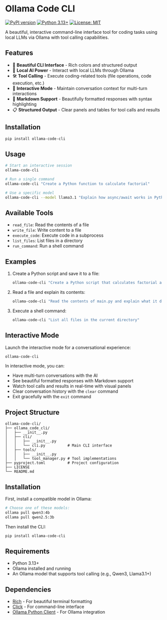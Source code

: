 # Ollama Code CLI

[![PyPI version](https://badge.fury.io/py/ollama-code-cli.svg)](https://badge.fury.io/py/ollama-code-cli)
[![Python 3.13+](https://img.shields.io/badge/python-3.13+-blue.svg)](https://www.python.org/downloads/)
[![License: MIT](https://img.shields.io/badge/License-MIT-yellow.svg)](https://opensource.org/licenses/MIT)

A beautiful, interactive command-line interface tool for coding tasks using local LLMs via Ollama with tool calling capabilities.

## Features

- 🎨 **Beautiful CLI Interface** - Rich colors and structured output
- 🤖 **Local AI Power** - Interact with local LLMs through Ollama
- 🛠️ **Tool Calling** - Execute coding-related tools (file operations, code execution, etc.)
- 💬 **Interactive Mode** - Maintain conversation context for multi-turn interactions
- 📝 **Markdown Support** - Beautifully formatted responses with syntax highlighting
- 📋 **Structured Output** - Clear panels and tables for tool calls and results

## Installation

```bash
pip install ollama-code-cli
```

## Usage

```bash
# Start an interactive session
ollama-code-cli

# Run a single command
ollama-code-cli "Create a Python function to calculate factorial"

# Use a specific model
ollama-code-cli --model llama3.1 "Explain how async/await works in Python"
```

## Available Tools

- `read_file`: Read the contents of a file
- `write_file`: Write content to a file
- `execute_code`: Execute code in a subprocess
- `list_files`: List files in a directory
- `run_command`: Run a shell command

## Examples

1. Create a Python script and save it to a file:
   ```bash
   ollama-code-cli "Create a Python script that calculates factorial and save it to a file named factorial.py"
   ```

2. Read a file and explain its contents:
   ```bash
   ollama-code-cli "Read the contents of main.py and explain what it does"
   ```

3. Execute a shell command:
   ```bash
   ollama-code-cli "List all files in the current directory"
   ```

## Interactive Mode

Launch the interactive mode for a conversational experience:

```bash
ollama-code-cli
```

In interactive mode, you can:
- Have multi-turn conversations with the AI
- See beautiful formatted responses with Markdown support
- Watch tool calls and results in real-time with visual panels
- Clear conversation history with the `clear` command
- Exit gracefully with the `exit` command

## Project Structure

```
ollama-code-cli/
├── ollama_code_cli/
│   ├── __init__.py
│   ├── cli/
│   │   ├── __init__.py
│   │   └── cli.py          # Main CLI interface
│   ├── tools/
│   │   ├── __init__.py
│   │   └── tool_manager.py # Tool implementations
├── pyproject.toml          # Project configuration
├── LICENSE
└── README.md
```

## Installation

First, install a compatible model in Ollama:
```bash
# Choose one of these models:
ollama pull qwen3:4b
ollama pull qwen2.5:3b
```

Then install the CLI:
```bash
pip install ollama-code-cli
```

## Requirements

- Python 3.13+
- Ollama installed and running
- An Ollama model that supports tool calling (e.g., Qwen3, Llama3.1+)

## Dependencies

- [Rich](https://github.com/Textualize/rich) - For beautiful terminal formatting
- [Click](https://click.palletsprojects.com/) - For command-line interface
- [Ollama Python Client](https://github.com/ollama/ollama-python) - For Ollama integration